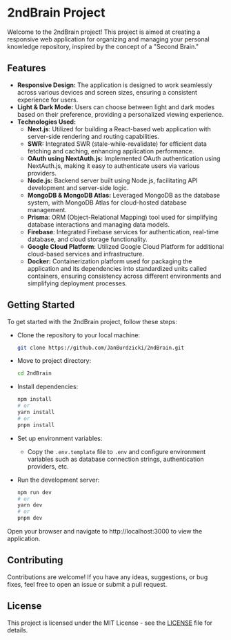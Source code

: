 # 2ndBrain Project

Welcome to the 2ndBrain project! This project is aimed at creating a responsive web application for organizing and managing your personal knowledge repository, inspired by the concept of a "Second Brain."

## Features

* **Responsive Design:** The application is designed to work seamlessly across various devices and screen sizes, ensuring a consistent experience for users.
* **Light & Dark Mode:** Users can choose between light and dark modes based on their preference, providing a personalized viewing experience.
* **Technologies Used:**
	* **Next.js**: Utilized for building a React-based web application with server-side rendering and routing capabilities.
	* **SWR:** Integrated SWR (stale-while-revalidate) for efficient data fetching and caching, enhancing application performance.
	* **OAuth using NextAuth.js:** Implemented OAuth authentication using NextAuth.js, making it easy to authenticate users via various providers.
	<!-- * **Node.js & Express.js:** Backend server built using Node.js and Express.js, facilitating API development and server-side logic. -->
	* **Node.js:** Backend server built using Node.js, facilitating API development and server-side logic.
	* **MongoDB & MongoDB Atlas:** Leveraged MongoDB as the database system, with MongoDB Atlas for cloud-hosted database management.
	* **Prisma**: ORM (Object-Relational Mapping) tool used for simplifying database interactions and managing data models.
	* **Firebase**: Integrated Firebase services for authentication, real-time database, and cloud storage functionality.
	* **Google Cloud Platform**: Utilized Google Cloud Platform for additional cloud-based services and infrastructure.
	* **Docker:** Containerization platform used for packaging the application and its dependencies into standardized units called containers, ensuring consistency across different environments and simplifying deployment processes.

## Getting Started

To get started with the 2ndBrain project, follow these steps:

* Clone the repository to your local machine:
	```bash
	git clone https://github.com/JanBurdzicki/2ndBrain.git
	```
* Move to project directory:
	```bash
	cd 2ndBrain
	```

* Install dependencies:
	```bash
	npm install
	# or
	yarn install
	# or
	pnpm install
	```
* Set up environment variables:
	* Copy the `.env.template` file to `.env` and configure environment variables such as database connection strings, authentication providers, etc.
* Run the development server:
	```bash
	npm run dev
	# or
	yarn dev
	# or
	pnpm dev
	```

Open your browser and navigate to http://localhost:3000 to view the application.

<!-- This project uses [next/font](https://nextjs.org/docs/pages/building-your-application/optimizing/fonts) to automatically optimize and load Inter, a custom Google Font. -->

## Contributing

Contributions are welcome! If you have any ideas, suggestions, or bug fixes, feel free to open an issue or submit a pull request.

## License

This project is licensed under the MIT License - see the [LICENSE](LICENSE.md) file for details.
